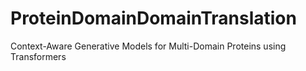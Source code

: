 # ProteinDomainDomainTranslation
Context-Aware Generative Models for Multi-Domain Proteins using Transformers
